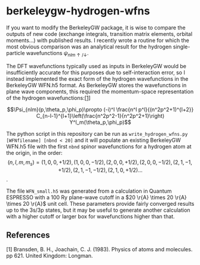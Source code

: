 # berkeleygw-hydrogen-wfns
If you want to modify the BerkeleyGW package, it is wise to compare the outputs of new code (exchange integrals, transition matrix elements, orbital moments...) with published results. I recently wrote a routine for which the most obvious comparison was an analytical result for the hydrogen single-particle wavefunctions $\psi_{nlm\uparrow/\downarrow}$.

The DFT wavefunctions typically used as inputs in BerkeleyGW would be insufficiently accurate for this purposes due to self-interaction error, so I instead implemented the exact form of the hydrogen wavefunctions in the BerkeleyGW WFN.h5 format. As BerkeleyGW stores the wavefunctions in plane wave components, this required the momentum-space representation of the hydrogen wavefunctions:[[1]](#1)

$$\Psi_{nlm}(p,\theta_p,\phi_p)\propto (-i)^l \frac{n^l p^l}{(n^2p^2+1)^{l+2}} C_{n-l-1}^{l+1}\left(\frac{n^2p^2-1}{n^2p^2+1}\right) Y^l_m(\theta_p,\phi_p)$$

The python script in this repository can be run as `write_hydrogen_wfns.py [WFNfilename] [nbnd < 20]` and it will populate an existing BerkeleyGW WFN.h5 file with the first `nbnd` spinor wavefunctions for a hydrogen atom at the origin, in the order:
$$(n,l,m,m_s)=(1,0,0,+1/2),(1,0,0,-1/2),(2,0,0,+1/2),(2,0,0,-1/2),(2,1,-1,+1/2),(2,1,-1,-1/2),(2,1,0,+1/2)...$$.

The file `WFN_small.h5` was generated from a calculation in Quantum ESPRESSO with a 100 Ry plane-wave cutoff in a $20 \r{A} \times 20 \r{A} \times 20 \r{A}$ unit cell. These parameters provide fairly converged results up to the 3s/3p states, but it may be useful to generate another calculation with a higher cutoff or larger box for wavefunctions higher than that.


## References
<a id="1">[1]</a> 
Bransden, B. H., Joachain, C. J. (1983). Physics of atoms and molecules. pp 621. United Kingdom: Longman.
